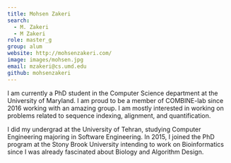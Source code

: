 ```yaml
---
title: Mohsen Zakeri
search:
  - M. Zakeri
  - M Zakeri
role: master_g
group: alum
website: http://mohsenzakeri.com/
image: images/mohsen.jpg
email: mzakeri@cs.umd.edu
github: mohsenzakeri
---
```


I am currently a PhD student in the Computer Science department at the University of Maryland. I am proud to be a member of COMBINE-lab since 2016 working with an amazing group. I am mostly interested in working on problems related to sequence indexing, alignment, and quantification.

I did my undergrad at the University of Tehran, studying Computer Engineering majoring in Software Engineering. In 2015, I joined the PhD program at the Stony Brook University intending to work on Bioinformatics since I was already fascinated about Biology and Algorithm Design.
